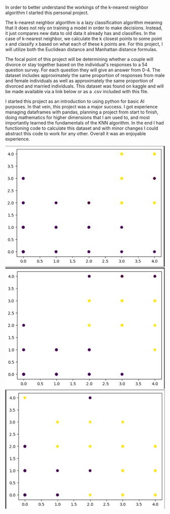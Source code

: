 In order to better understand the workings of the k-nearest neighbor algorithm I started this personal project.

The k-nearest neighbor algorithm is a lazy classification algorithm meaning that it does not rely on training a model in order to make decisions. Instead, it just compares new data to old data it already has and classifies. In the case of k-nearest neighbor, we calculate the k closest points to some point x and classify x based on what each of these k points are. For this project, I will utilize both the Euclidean distance and Manhattan distance formulas.

The focal point of this project will be determining whether a couple will divorce or stay together based on the individual's responses to a 54 question survey. For each question they will give an answer from 0-4. The dataset includes approximately the same proportion of responses from male and female individuals as well as approximately the same proportion of divorced and married individuals. This dataset was found on kaggle and will be made available via a link below or as a .csv included with this file.

I started this project as an introduction to using python for basic AI purposes. In that vein, this project was a major success. I got experience managing dataframes with pandas, planning a project from start to finish, doing mathematics for higher dimensions that I am used to, and most importantly learned the fundamentals of the KNN algorithm. In the end I had functioning code to calculate this dataset and with minor changes I could abstract this code to work for any other. Overall it was an enjoyable experience.

![alt text](image-2.png)
![alt text](image-1.png)
![alt text](image-3.png)